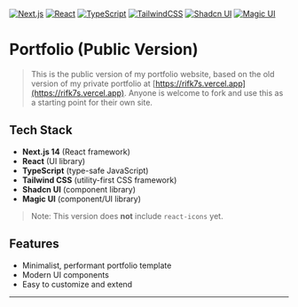 
<!-- Tech Stack Badges -->
[![Next.js](https://img.shields.io/badge/Next.js-00000F?style=flat&logo=next.js&logoColor=white)](https://nextjs.org)
[![React](https://img.shields.io/badge/React-18-61dafb?style=flat&logo=react&logoColor=white)](https://react.dev)
[![TypeScript](https://img.shields.io/badge/TypeScript-007ACC?style=flat&logo=typescript&logoColor=white)](https://www.typescriptlang.org)
[![TailwindCSS](https://img.shields.io/badge/TailwindCSS-06B6D4?style=flat&logo=tailwind-css&logoColor=white)](https://tailwindcss.com)
[![Shadcn UI](https://img.shields.io/badge/Shadcn_UI-111827?style=flat&logo=vercel&logoColor=white)](https://ui.shadcn.com)
[![Magic UI](https://img.shields.io/badge/Magic_UI-7c3aed?style=flat&logo=magic&logoColor=white)](https://magicui.design)

# Portfolio (Public Version)

>This is the public version of my portfolio website, based on the old version of my private portfolio at [https://rifk7s.vercel.app](https://rifk7s.vercel.app). Anyone is welcome to fork and use this as a starting point for their own site.


## Tech Stack

- **Next.js 14** (React framework)
- **React** (UI library)
- **TypeScript** (type-safe JavaScript)
- **Tailwind CSS** (utility-first CSS framework)
- **Shadcn UI** (component library)
- **Magic UI** (component/UI library)

> Note: This version does **not** include `react-icons` yet.

## Features
- Minimalist, performant portfolio template
- Modern UI components
- Easy to customize and extend
---